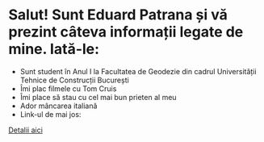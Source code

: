 # Salut! Sunt Eduard Patrana și vă prezint câteva informații legate de mine. Iată-le:
- Sunt student în Anul I la Facultatea de Geodezie din cadrul Universității Tehnice de Construcții București
- Îmi plac filmele cu Tom Cruis
- Îmi place să stau cu cel mai bun prieten al meu
- Ador mâncarea italiană
- Link-ul de mai jos:

[Detalii aici](index.md)
